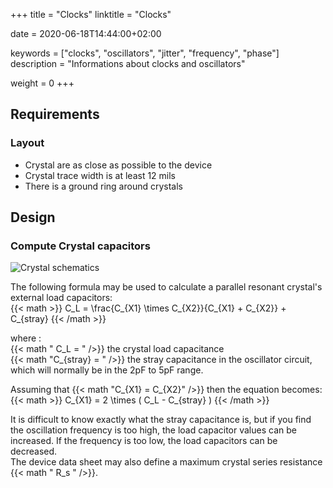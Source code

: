 +++
title = "Clocks"
linktitle = "Clocks"

date = 2020-06-18T14:44:00+02:00

keywords = ["clocks", "oscillators", "jitter", "frequency", "phase"]
description = "Informations about clocks and oscillators"

weight = 0
+++

## Requirements

### Layout

- Crystal are as close as possible to the device
- Crystal trace width is at least 12 mils
- There is a ground ring around crystals

## Design

### Compute Crystal capacitors

![Crystal schematics](oscillator.jpg "Crystal schematics")

The following formula may be used to calculate a parallel resonant crystal's external load capacitors:  
{{< math >}}
C_L = \frac{C_{X1} \times C_{X2}}{C_{X1} + C_{X2}} + C_{stray}
{{< /math >}}

where :  
{{< math " C_L = " />}} the crystal load capacitance  
{{< math "C_{stray} = " />}} the stray capacitance in the oscillator circuit, which will normally be in the 2pF to 5pF range.

Assuming that {{< math "C_{X1} = C_{X2}" />}} then the equation becomes:  
{{< math >}}
C_{X1} = 2 \times ( C_L - C_{stray} )
{{< /math >}}

It is difficult to know exactly what the stray capacitance is, but if you find the oscillation frequency is too high, the load capacitor values can be increased.
If the frequency is too low, the load capacitors can be decreased.  
The device data sheet may also define a maximum crystal series resistance {{< math " R_s " />}}.
